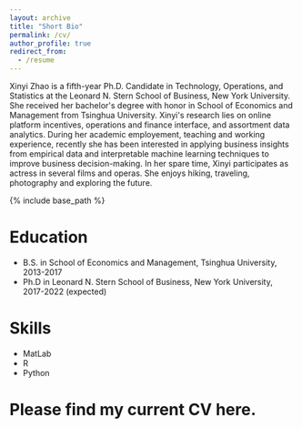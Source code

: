 ```yaml
---
layout: archive
title: "Short Bio"
permalink: /cv/
author_profile: true
redirect_from:
  - /resume
---
```


Xinyi Zhao is a fifth-year Ph.D. Candidate in Technology, Operations, and Statistics at the Leonard N. Stern School of Business, New York University. She received her bachelor's degree with honor in School of Economics and Management from Tsinghua University. Xinyi's research lies on online platform incentives, operations and finance interface, and assortment data analytics. During her academic employement, teaching and working experience, recently she has been interested in applying business insights from empirical data and interpretable machine learning techniques to improve business decision-making. In her spare time, Xinyi participates as actress in several films and operas. She enjoys hiking, traveling, photography and exploring the future.

{% include base_path %}

Education
======
* B.S. in School of Economics and Management, Tsinghua University, 2013-2017
* Ph.D in Leonard N. Stern School of Business, New York University, 2017-2022 (expected)


Skills
======
* MatLab
* R
* Python

Please find my current CV here.
======
